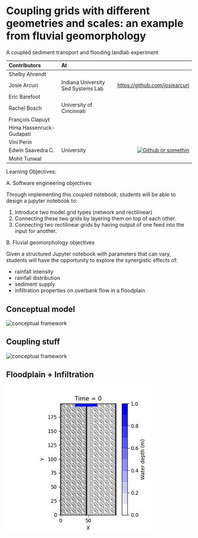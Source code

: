 # Coupling grids with different geometries and scales: an example from fluvial geomorphology
A coupled sediment transport and flooding landlab experiment



|Contributors|At| |
|:--|:--|--:|
|Shelby Ahrendt| | |
|Josie Arcuri|Indiana University Sed Systems Lab |https://github.com/josiearcuri |
|Eric Barefoot| | |
|Rachel Bosch|University of Cincinnati| |
|François Clapuyt| | |
|Hima Hassenruck-Gudapati| | |
|Vini Perin| | |
|Edwin Saavedra C.| University | [![Github or somethin](https://img.shields.io/badge/LINK-Somewhere-4F2582.svg)](https:///)|
|Mohit Tunwal|

Learning Objectives:

A. Software engineering objectives

Through implementing this coupled notebook, students will be able to design a jupyter notebook to:

1. Introduce two model grid types (network and rectilinear)
2. Connecting these two grids by layering them on top of each other.
3. Connecting two rectilinear grids by having output of one feed into the input for another.

B. Fluvial geomorphology objectives

Given a structured Jupyter notebook with parameters that can vary, students will have the opportunity to explore the synergistic effects of:

- rainfall intensity
- rainfall distribution
- sediment supply
- infiltration properties on overbank flow in a floodplain



## **Conceptual model**
<img src="https://i.imgur.com/jS8EqiI.jpg" alt="conceptual framework" width="500"/> 

## **Coupling stuff**
<img src="https://i.imgur.com/ty6NZyi.jpg" alt="conceptual framework" width="500"/>

## **Floodplain + Infiltration**
![gifThing](2D_Flow/animation.gif?raw=true)
